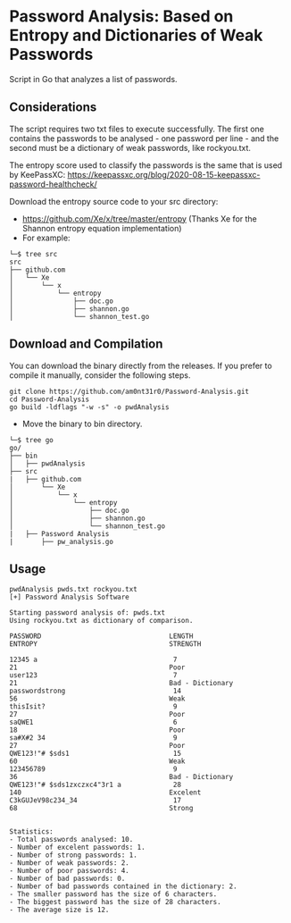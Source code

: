 # Password Analysis: Based on Entropy and Dictionaries of Weak Passwords
Script in Go that analyzes a list of passwords.

## Considerations
The script requires two txt files to execute successfully. The first one contains the passwords to be analysed - one password per line - and the second must be a dictionary of weak passwords, like rockyou.txt.

The entropy score used to classify the passwords is the same that is used by KeePassXC:
https://keepassxc.org/blog/2020-08-15-keepassxc-password-healthcheck/

Download the entropy source code to your src directory:
- https://github.com/Xe/x/tree/master/entropy (Thanks Xe for the Shannon entropy equation implementation)
- For example:
```
└─$ tree src 
src
├── github.com
│   └── Xe
│       └── x
│           └── entropy
│               ├── doc.go
│               ├── shannon.go
│               └── shannon_test.go
```

## Download and Compilation

You can download the binary directly from the releases. If you prefer to compile it manually, consider the following steps.

```
git clone https://github.com/am0nt31r0/Password-Analysis.git
cd Password-Analysis
go build -ldflags "-w -s" -o pwdAnalysis
```
- Move the binary to bin directory.
```
└─$ tree go
go/
├── bin
│   ├── pwdAnalysis
├── src
|   ├── github.com
│       └── Xe
│           └── x
│               └── entropy
│                   ├── doc.go
│                   ├── shannon.go
│                   └── shannon_test.go
|   ├── Password Analysis
|       ├── pw_analysis.go
```

## Usage
```
pwdAnalysis pwds.txt rockyou.txt                                  
[+] Password Analysis Software

Starting password analysis of: pwds.txt
Using rockyou.txt as dictionary of comparison.

PASSWORD                                LENGTH                                  ENTROPY                                 STRENGTH

12345 a                                  7                                       21                                      Poor
user123                                  7                                       21                                      Bad - Dictionary
passwordstrong                           14                                      56                                      Weak
thisIsit?                                9                                       27                                      Poor
saQWE1                                   6                                       18                                      Poor
sa#X#2 34                                9                                       27                                      Poor
QWE123!"# $sds1                          15                                      60                                      Weak
123456789                                9                                       36                                      Bad - Dictionary
QWE123!"# $sds1zxczxc4"3r1 a             28                                      140                                     Excelent
C3kGUJeV98c234_34                        17                                      68                                      Strong


Statistics:
- Total passwords analysed: 10.
- Number of excelent passwords: 1.
- Number of strong passwords: 1.
- Number of weak passwords: 2.
- Number of poor passwords: 4.
- Number of bad passwords: 0.
- Number of bad passwords contained in the dictionary: 2.
- The smaller password has the size of 6 characters.
- The biggest password has the size of 28 characters.
- The average size is 12.
```
